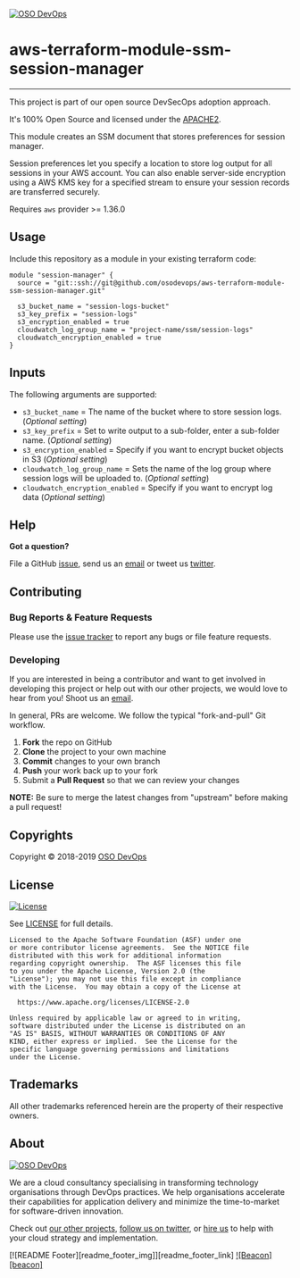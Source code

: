 [![OSO DevOps][logo]](https://osodevops.io)

# aws-terraform-module-ssm-session-manager
---

This project is part of our open source DevSecOps adoption approach. 

It's 100% Open Source and licensed under the [APACHE2](LICENSE).

This module creates an SSM document that stores preferences for session manager.

Session preferences let you specify a location to store log output for all sessions in your AWS account. 
You can also enable server-side encryption using a AWS KMS key for a specified stream to ensure your session
records are transferred securely.

Requires `aws` provider >= 1.36.0

## Usage

Include this repository as a module in your existing terraform code:
```hcl
module "session-manager" {
  source = "git::ssh://git@github.com/osodevops/aws-terraform-module-ssm-session-manager.git"
  
  s3_bucket_name = "session-logs-bucket"
  s3_key_prefix = "session-logs"
  s3_encryption_enabled = true
  cloudwatch_log_group_name = "project-name/ssm/session-logs"
  cloudwatch_encryption_enabled = true
}
```

## Inputs

The following arguments are supported:

* `s3_bucket_name` = The name of the bucket where to store session logs. (*Optional setting*)
* `s3_key_prefix` = Set to write output to a sub-folder, enter a sub-folder name. (*Optional setting*)
* `s3_encryption_enabled` = Specify if you want to encrypt bucket objects in S3 (*Optional setting*)
* `cloudwatch_log_group_name` = Sets the name of the log group where session logs will be uploaded to. (*Optional setting*)
* `cloudwatch_encryption_enabled` = Specify if you want to encrypt log data (*Optional setting*)

## Help

**Got a question?**

File a GitHub [issue](https://github.com/osodevops/aws-terraform-module-codebuild-packer/issues), send us an [email][email] or tweet us [twitter][twitter].

## Contributing

### Bug Reports & Feature Requests

Please use the [issue tracker](https://github.com/osodevops/aws-terraform-module-codebuild-packer/issues) to report any bugs or file feature requests.

### Developing

If you are interested in being a contributor and want to get involved in developing this project or help out with our other projects, we would love to hear from you! Shoot us an [email][email].

In general, PRs are welcome. We follow the typical "fork-and-pull" Git workflow.

 1. **Fork** the repo on GitHub
 2. **Clone** the project to your own machine
 3. **Commit** changes to your own branch
 4. **Push** your work back up to your fork
 5. Submit a **Pull Request** so that we can review your changes

**NOTE:** Be sure to merge the latest changes from "upstream" before making a pull request!

## Copyrights

Copyright © 2018-2019 [OSO DevOps](https://osodevops.io)

## License 

[![License](https://img.shields.io/badge/License-Apache%202.0-blue.svg)](https://opensource.org/licenses/Apache-2.0) 

See [LICENSE](LICENSE) for full details.

    Licensed to the Apache Software Foundation (ASF) under one
    or more contributor license agreements.  See the NOTICE file
    distributed with this work for additional information
    regarding copyright ownership.  The ASF licenses this file
    to you under the Apache License, Version 2.0 (the
    "License"); you may not use this file except in compliance
    with the License.  You may obtain a copy of the License at

      https://www.apache.org/licenses/LICENSE-2.0

    Unless required by applicable law or agreed to in writing,
    software distributed under the License is distributed on an
    "AS IS" BASIS, WITHOUT WARRANTIES OR CONDITIONS OF ANY
    KIND, either express or implied.  See the License for the
    specific language governing permissions and limitations
    under the License.

## Trademarks

All other trademarks referenced herein are the property of their respective owners.

## About

[![OSO DevOps][logo]][website]

We are a cloud consultancy specialising in transforming technology organisations through DevOps practices. We help organisations accelerate their capabilities for application delivery and minimize the time-to-market for software-driven innovation. 

Check out [our other projects][github], [follow us on twitter][twitter], or [hire us][hire] to help with your cloud strategy and implementation.


[![README Footer][readme_footer_img]][readme_footer_link]
[![Beacon][beacon]][website]

  [logo]: https://osodevops.io/assets/images/logo-purple-b3af53cc.svg
  [website]: https://osodevops.io/
  [github]: https://github.com/orgs/osodevops/
  [hire]: https://osodevops.io/contact/
  [linkedin]: https://www.linkedin.com/company/oso-devops
  [twitter]: https://twitter.com/osodevops
  [email]: https://www.osodevops.io/contact/ 